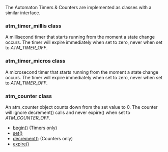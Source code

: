 The Automaton Timers & Counters are implemented as classes with a similar interface. 

### atm_timer_millis class ###

A millisecond timer that starts running from the moment a state change occurs.
The timer will expire immediately when set to zero, never when set to *ATM_TIMER_OFF*.

### atm_timer_micros class ###

A microsecond timer that starts running from the moment a state change occurs.
The timer will expire immediately when set to zero, never when set to *ATM_TIMER_OFF*.

### atm_counter class ###

An atm_counter object counts down from the set value to 0.
The counter will ignore decrement() calls and never expire() when set to *ATM_COUNTER_OFF*.

* [begin()](#begin) (Timers only)
* [set()](#set)
* [decrement()](#decrement) (Counters only)
* [expire()](#expire)
